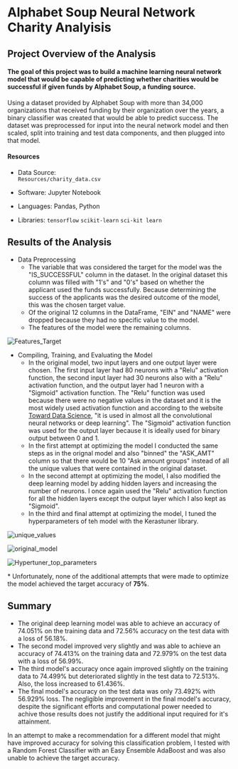 # Alphabet Soup Neural Network Charity Analyisis

## Project Overview of the Analysis
#### The goal of this project was to build a machine learning neural network model that would be capable of predicting whether charities would be successful if given funds by Alphabet Soup, a funding source.
Using a dataset provided by Alphabet Soup with more than 34,000 organizations that received funding by their organization over the years, a binary classifier was created that would be able to predict success.  The dataset was preprocessed for input into the neural network model and then scaled, split into training and test data components, and then plugged into that model.  

#### Resources
- Data Source: <br>
`Resources/charity_data.csv`

- Software:  Jupyter Notebook
- Languages:  Pandas, Python
- Libraries:  `tensorflow`  `scikit-learn` `sci-kit learn`

  
## Results of the Analysis
* Data Preprocessing
    * The variable that was considered the target for the model was the "IS_SUCCESSFUL" column in the dataset.  In the original dataset this column was filled with "1's" and "0's" based on whether the applicant used the funds successfully.  Because determining the success of the applicants was the desired outcome of the model, this was the chosen target value.
    * Of the original 12 columns in the DataFrame, "EIN" and "NAME" were dropped because they had no specific value to the model. 
    * The features of the model were the remaining columns.
  
![Features_Target](https://user-images.githubusercontent.com/77071776/126094755-b6ec616b-ef02-4490-8d32-58ef2b72bf9e.PNG)
    
   
* Compiling, Training, and Evaluating the Model
    * In the original model, two input layers and one output layer were chosen.  The first input layer had 80 neurons with a "Relu" activation function, the second input layer had 30 neurons also with a "Relu" activation function, and the output layer had 1 neuron with a "Sigmoid" activation function.  The "Relu" function was used because there were no negative values in the dataset and it is the most widely used activation function and according to the website <a href= "https://towardsdatascience.com/activation-functions-neural-networks-1cbd9f8d91d6">Toward Data Science</a>, "it is used in almost all the convolutional neural networks or deep learning".  The "Sigmoid" activation function was used for the output layer because it is ideally used for binary output between 0 and 1.
    * In the first attempt at optimizing the model I conducted the same steps as in the orignal model and also "binned" the "ASK_AMT" column so that there would be 10 "Ask amount groups" instead of all the unique values that were contained in the original dataset.
    * In the second attempt at optimizing the model, I also modified the deep learning model by adding hidden layers and increasing the number of neurons.  I once again used the "Relu" activation function for all the hidden layers except the output layer which I also kept as "Sigmoid".
    * In the third and final attempt at optimizing the model, I tuned the hyperparameters of teh model with the Kerastuner library.
   
![unique_values](https://user-images.githubusercontent.com/77071776/126094801-27dee921-46d0-4710-897c-cf5cb4c94d5b.PNG)

![original_model](https://user-images.githubusercontent.com/77071776/126094861-58c47777-2dda-4a19-8a1d-5616f8f3f9cc.PNG)
        
![Hypertuner_top_parameters](https://user-images.githubusercontent.com/77071776/126094895-bc229a84-21cc-45db-9243-69abd4c96793.PNG)

\* Unfortunately, none of the additional attempts that were made to optimize the model achieved the target accuracy of **75%**.  

## Summary
* The original deep learning model was able to achieve an accuracy of 74.051% on the training data and 72.56% accuracy on the test data with a loss of 56.18%.
* The second model improved very slightly and was able to achieve an accuracy of 74.413% on the training data and 72.979% on the test data with a loss of 56.99%.
* The third model's accuracy once again improved slightly on the training data to 74.499% but deteriorated slightly in the test data to 72.513%.  Also, the loss increased to 61.436%.
* The final model's accuracy on the test data was only 73.492% with 56.929% loss.  The negligible improvement in the final model's accuracy, despite the significant efforts and computational power needed to achive those results does not justify the additional input required for it's attainment.

In an attempt to make a recommendation for a different model that might have improved accuracy for solving this classification problem, I tested with a Random Forest Classifier 
with an Easy Ensemble AdaBoost and was also unable to achieve the target accuracy.  
